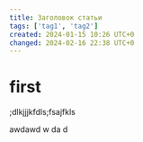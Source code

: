 ```yaml
---
title: Заголовок статьи
tags: ['tag1', 'tag2']
created: 2024-01-15 10:26 UTC+0
changed: 2024-02-16 22:38 UTC+0
---
```

# first
;dlkjjjkfdls;fsajfkls


awdawd
w
da
d
